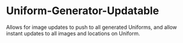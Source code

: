 # Uniform-Generator-Updatable
Allows for image updates to push to all generated Uniforms, and allow instant updates to all images and locations on Uniform.
